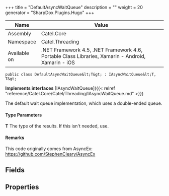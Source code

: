 

+++
title = "DefaultAsyncWaitQueue" 
description = ""
weight = 20
generator = "SharpDox.Plugins.Hugo"
+++

Name|Value
---|---
Assembly|Catel.Core
Namespace|Catel.Threading
Available on|.NET Framework 4.5, .NET Framework 4.6, Portable Class Libraries, Xamarin - Android, Xamarin - iOS

```
public class DefaultAsyncWaitQueue&lt;T&gt; : IAsyncWaitQueue&lt;T, T&gt;
```

**Implements interfaces**
[IAsyncWaitQueue]({{&lt; relref "reference/Catel.Core/Catel/Threading/IAsyncWaitQueue.md" &gt;}})

The default wait queue implementation, which uses a double-ended queue.

#### Type Parameters

**T**
The type of the results. If this isn't needed, use.

#### Remarks

This code originally comes from AsyncEx: https://github.com/StephenCleary/AsyncEx

## Fields

## Properties

